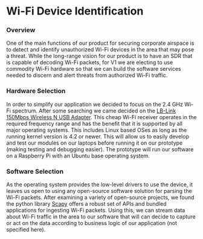 # Wi-Fi Device Identification

### Overview

One of the main functions of our product for securing corporate airspace is to
detect and identify unauthorized Wi-Fi devices in the area that may pose a
threat.  While the long-range vision for our product is to have an SDR that is
capable of decoding Wi-Fi packets, for V1 we are electing to use commodity Wi-Fi
hardware so that we can build the software services needed to discern and alert
threats from authorized Wi-Fi traffic.

### Hardware Selection

In order to simplify our application we decided to focus on the 2.4 GHz Wi-Fi
spectrum. After some searching we came decided on the [LB-Link 150Mbps Wireless
N USB Adapter](http://www.lb-link.cn/products-detail.php?ProId=23). This cheap
Wi-Fi receiver operates in the required frequency range and has the benefit that
it is supported by all major operating systems. This includes Linux based OSes
as long as the running kernel version is 4.2 or newer. This will allow us to
easily develop and test our modules on our laptops before running it on our
prototype (making testing and debugging easier). The prototype will run our
software on a Raspberry Pi with an Ubuntu base operating system.

### Software Selection
As the operating system provides the low-level drivers to use the device, it
leaves us open to using any open-source software solution for parsing the Wi-Fi
packets. After examining a variety of open-source projects, we found the python
library [Scapy](https://scapy.net/) offers a robust set of APIs and bundled
applications for ingesting Wi-Fi packets. Using this, we can stream
data about Wi-Fi traffic in the area to our software that will can decide to
capture or act on the data according to business logic of our application (not
specified here).

